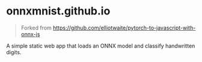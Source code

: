 # onnxmnist.github.io

> Forked from https://github.com/elliotwaite/pytorch-to-javascript-with-onnx-js

A simple static web app that loads an ONNX model and classify handwritten digits.
